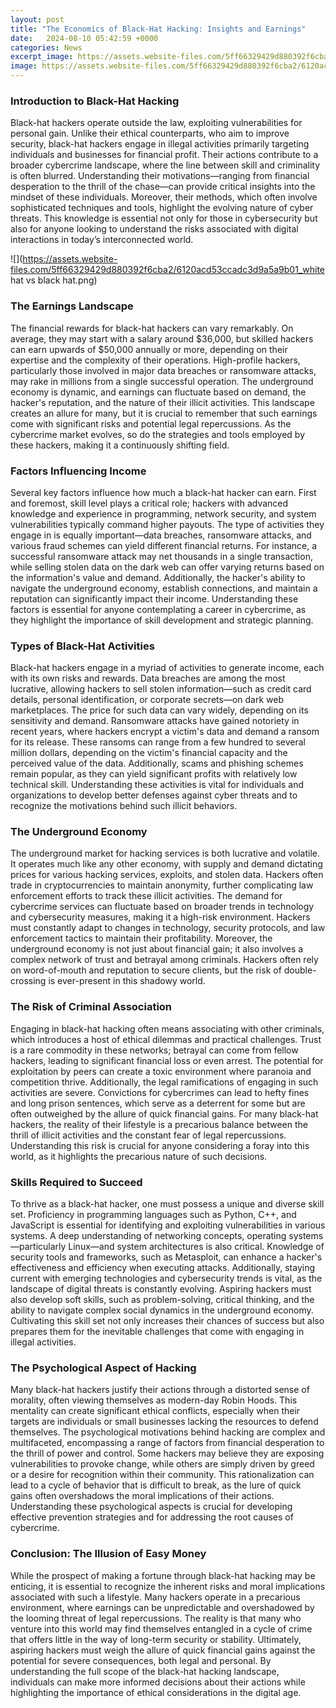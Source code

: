 ```yaml
---
layout: post
title: "The Economics of Black-Hat Hacking: Insights and Earnings"
date:   2024-08-10 05:42:59 +0000
categories: News
excerpt_image: https://assets.website-files.com/5ff66329429d880392f6cba2/6120acd53ccadc3d9a5a9b01_white hat vs black hat.png
image: https://assets.website-files.com/5ff66329429d880392f6cba2/6120acd53ccadc3d9a5a9b01_white hat vs black hat.png
---
```


### Introduction to Black-Hat Hacking
Black-hat hackers operate outside the law, exploiting vulnerabilities for personal gain. Unlike their ethical counterparts, who aim to improve security, black-hat hackers engage in illegal activities primarily targeting individuals and businesses for financial profit. Their actions contribute to a broader cybercrime landscape, where the line between skill and criminality is often blurred. Understanding their motivations—ranging from financial desperation to the thrill of the chase—can provide critical insights into the mindset of these individuals. Moreover, their methods, which often involve sophisticated techniques and tools, highlight the evolving nature of cyber threats. This knowledge is essential not only for those in cybersecurity but also for anyone looking to understand the risks associated with digital interactions in today’s interconnected world.

![](https://assets.website-files.com/5ff66329429d880392f6cba2/6120acd53ccadc3d9a5a9b01_white hat vs black hat.png)
### The Earnings Landscape
The financial rewards for black-hat hackers can vary remarkably. On average, they may start with a salary around $36,000, but skilled hackers can earn upwards of $50,000 annually or more, depending on their expertise and the complexity of their operations. High-profile hackers, particularly those involved in major data breaches or ransomware attacks, may rake in millions from a single successful operation. The underground economy is dynamic, and earnings can fluctuate based on demand, the hacker's reputation, and the nature of their illicit activities. This landscape creates an allure for many, but it is crucial to remember that such earnings come with significant risks and potential legal repercussions. As the cybercrime market evolves, so do the strategies and tools employed by these hackers, making it a continuously shifting field.
### Factors Influencing Income
Several key factors influence how much a black-hat hacker can earn. First and foremost, skill level plays a critical role; hackers with advanced knowledge and experience in programming, network security, and system vulnerabilities typically command higher payouts. The type of activities they engage in is equally important—data breaches, ransomware attacks, and various fraud schemes can yield different financial returns. For instance, a successful ransomware attack may net thousands in a single transaction, while selling stolen data on the dark web can offer varying returns based on the information's value and demand. Additionally, the hacker's ability to navigate the underground economy, establish connections, and maintain a reputation can significantly impact their income. Understanding these factors is essential for anyone contemplating a career in cybercrime, as they highlight the importance of skill development and strategic planning.
### Types of Black-Hat Activities
Black-hat hackers engage in a myriad of activities to generate income, each with its own risks and rewards. Data breaches are among the most lucrative, allowing hackers to sell stolen information—such as credit card details, personal identification, or corporate secrets—on dark web marketplaces. The price for such data can vary widely, depending on its sensitivity and demand. Ransomware attacks have gained notoriety in recent years, where hackers encrypt a victim's data and demand a ransom for its release. These ransoms can range from a few hundred to several million dollars, depending on the victim's financial capacity and the perceived value of the data. Additionally, scams and phishing schemes remain popular, as they can yield significant profits with relatively low technical skill. Understanding these activities is vital for individuals and organizations to develop better defenses against cyber threats and to recognize the motivations behind such illicit behaviors.
### The Underground Economy
The underground market for hacking services is both lucrative and volatile. It operates much like any other economy, with supply and demand dictating prices for various hacking services, exploits, and stolen data. Hackers often trade in cryptocurrencies to maintain anonymity, further complicating law enforcement efforts to track these illicit activities. The demand for cybercrime services can fluctuate based on broader trends in technology and cybersecurity measures, making it a high-risk environment. Hackers must constantly adapt to changes in technology, security protocols, and law enforcement tactics to maintain their profitability. Moreover, the underground economy is not just about financial gain; it also involves a complex network of trust and betrayal among criminals. Hackers often rely on word-of-mouth and reputation to secure clients, but the risk of double-crossing is ever-present in this shadowy world.
### The Risk of Criminal Association
Engaging in black-hat hacking often means associating with other criminals, which introduces a host of ethical dilemmas and practical challenges. Trust is a rare commodity in these networks; betrayal can come from fellow hackers, leading to significant financial loss or even arrest. The potential for exploitation by peers can create a toxic environment where paranoia and competition thrive. Additionally, the legal ramifications of engaging in such activities are severe. Convictions for cybercrimes can lead to hefty fines and long prison sentences, which serve as a deterrent for some but are often outweighed by the allure of quick financial gains. For many black-hat hackers, the reality of their lifestyle is a precarious balance between the thrill of illicit activities and the constant fear of legal repercussions. Understanding this risk is crucial for anyone considering a foray into this world, as it highlights the precarious nature of such decisions.
### Skills Required to Succeed
To thrive as a black-hat hacker, one must possess a unique and diverse skill set. Proficiency in programming languages such as Python, C++, and JavaScript is essential for identifying and exploiting vulnerabilities in various systems. A deep understanding of networking concepts, operating systems—particularly Linux—and system architectures is also critical. Knowledge of security tools and frameworks, such as Metasploit, can enhance a hacker's effectiveness and efficiency when executing attacks. Additionally, staying current with emerging technologies and cybersecurity trends is vital, as the landscape of digital threats is constantly evolving. Aspiring hackers must also develop soft skills, such as problem-solving, critical thinking, and the ability to navigate complex social dynamics in the underground economy. Cultivating this skill set not only increases their chances of success but also prepares them for the inevitable challenges that come with engaging in illegal activities.
### The Psychological Aspect of Hacking
Many black-hat hackers justify their actions through a distorted sense of morality, often viewing themselves as modern-day Robin Hoods. This mentality can create significant ethical conflicts, especially when their targets are individuals or small businesses lacking the resources to defend themselves. The psychological motivations behind hacking are complex and multifaceted, encompassing a range of factors from financial desperation to the thrill of power and control. Some hackers may believe they are exposing vulnerabilities to provoke change, while others are simply driven by greed or a desire for recognition within their community. This rationalization can lead to a cycle of behavior that is difficult to break, as the lure of quick gains often overshadows the moral implications of their actions. Understanding these psychological aspects is crucial for developing effective prevention strategies and for addressing the root causes of cybercrime.
### Conclusion: The Illusion of Easy Money
While the prospect of making a fortune through black-hat hacking may be enticing, it is essential to recognize the inherent risks and moral implications associated with such a lifestyle. Many hackers operate in a precarious environment, where earnings can be unpredictable and overshadowed by the looming threat of legal repercussions. The reality is that many who venture into this world may find themselves entangled in a cycle of crime that offers little in the way of long-term security or stability. Ultimately, aspiring hackers must weigh the allure of quick financial gains against the potential for severe consequences, both legal and personal. By understanding the full scope of the black-hat hacking landscape, individuals can make more informed decisions about their actions while highlighting the importance of ethical considerations in the digital age.